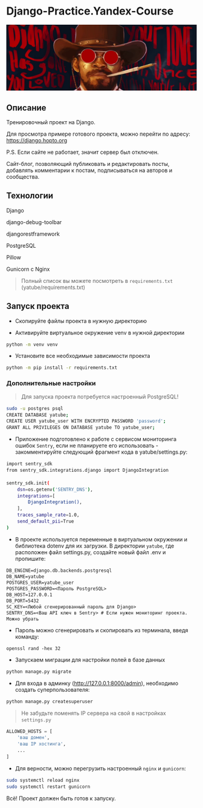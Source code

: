 # Django-Practice.Yandex-Course

![Django Love](_assets/django_love.png)

## Описание

Тренировочный проект на Django.

Для просмотра примере готового проекта, можно перейти по адресу:  https://django.hopto.org

P.S. Если сайте не работает, значит сервер был отключен.

Сайт-блог, позволяющий публиковать и редактировать посты, добавлять комментарии к постам, подписываться на авторов и сообщества.

## Технологии

Django

django-debug-toolbar

djangorestframework

PostgreSQL

Pillow

Gunicorn c Nginx

>Полный список вы можете посмотреть в `requirements.txt` (yatube/requirements.txt)

## Запуск проекта
- Скопируйте файлы проекта в нужную директорию

- Активируйте виртуальное окружение venv в нужной директории
```bash
python -m venv venv
```

- Установите все необходимые зависимости проекта
```bash
python -m pip install -r requirements.txt
``` 

### Дополнительные настройки


> Для запуска проекта потребуется настроенный PostgreSQL!

```bash
sudo -u postgres psql
CREATE DATABASE yatube;
CREATE USER yatube_user WITH ENCRYPTED PASSWORD 'password'; 
GRANT ALL PRIVILEGES ON DATABASE yatube TO yatube_user;
```
- Приложение подготовлено к работе с сервисом мониторинга ошибок `Sentry`, если не планируете его использовать - закомментируйте следующий фрагмент кода в yatube/settings.py:

```bash
import sentry_sdk
from sentry_sdk.integrations.django import DjangoIntegration

sentry_sdk.init(
    dsn=os.getenv('SENTRY_DNS'),
    integrations=[
        DjangoIntegration(),
    ],
    traces_sample_rate=1.0,
    send_default_pii=True
)
```

- В проекте используется переменные в виртуальном окружении и библиотека dotenv для их загрузки. В директории `yatube`, где расположен файл settings.py, создайте новый файл .env и пропишите:
```
DB_ENGINE=django.db.backends.postgresql
DB_NAME=yatube
POSTGRES_USER=yatube_user
POSTGRES_PASSWORD=<Пароль PostgreSQL>
DB_HOST=127.0.0.1
DB_PORT=5432
SC_KEY=<Любой сгенерированный пароль для Django>
SENTRY_DNS=<Ваш API ключ в Sentry> # Если нужен мониторинг проекта. Можно убрать
```

- Пароль можно сгенерировать и скопировать из терминала, введя команду:
```
openssl rand -hex 32
```

- Запускаем миграции для настройки полей в базе данных

```bash
python manage.py migrate
```

- Для входа в админку (http://127.0.0.1:8000/admin), необходимо создать суперпользователя:
```bash
python manage.py createsuperuser
```

> Не забудьте поменять IP сервера на свой в настройках `settings.py`
```python
ALLOWED_HOSTS = [
    'ваш домен',
    'ваш IP хостинга',
    ...
]
```

- Для верности, можно перегрузить настроенный `nginx` и `gunicorn`:
```bash
sudo systemctl reload nginx
sudo systemctl restart gunicorn
```

Всё! Проект должен быть готов к запуску.